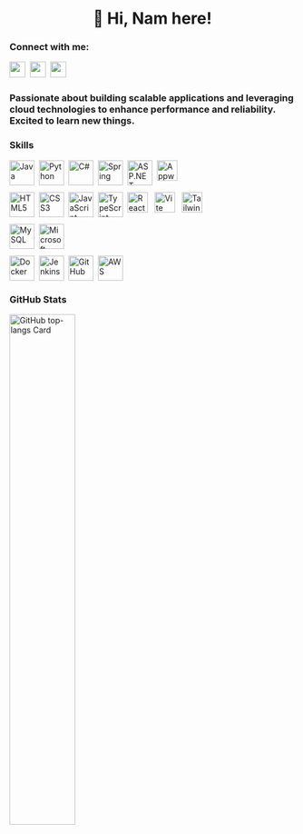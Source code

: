 <div id="toc">
  <ul align="center" style="list-style: none">
    <summary>
      <h1>
        👋 Hi, Nam here!
      </h1>
    </summary>
  </ul>
</div>

**<h3 align="left">Connect with me:</h3>** 
<p align="left"><a href="mailto:nguyenhientrungnam@gmail.com" target="_blank"><img src="https://img.shields.io/badge/Gmail-D14836?style=for-the-badge&logo=gmail&logoColor=white" height="28" style="margin-right: 4px"></a> <a href="https://www.facebook.com/laguxl" target="_blank"><img src="https://img.shields.io/badge/Facebook-1877F2?style=for-the-badge&logo=facebook&logoColor=white" height="28" style="margin-right: 4px"></a> <a href="https://www.instagram.com/laguxl_" target="_blank"><img src="https://img.shields.io/badge/Instagram-E4405F?style=for-the-badge&logo=instagram&logoColor=white" height="28" style="margin-right: 4px"></a></p>

 **<h3 align="left">Passionate about building scalable applications and leveraging cloud technologies to enhance performance and reliability. Excited to learn new things.</h3>**

 **<h3 align="left">Skills</h3>**

<div style="display: flex; flex-direction: column; gap: 12px;">
  <!-- Backend -->
  <div style="display: flex; gap: 8px;">
    <img src="https://cdn.jsdelivr.net/gh/devicons/devicon/icons/java/java-original.svg" height="44" alt="Java">
    <img src="https://cdn.jsdelivr.net/gh/devicons/devicon/icons/python/python-original.svg" height="44" alt="Python">
    <img src="https://cdn.jsdelivr.net/gh/devicons/devicon/icons/csharp/csharp-original.svg" height="44" alt="C#">
    <img src="https://cdn.jsdelivr.net/gh/devicons/devicon/icons/spring/spring-original.svg" height="44" alt="Spring">
    <img src="https://cdn.jsdelivr.net/gh/devicons/devicon@latest/icons/dot-net/dot-net-original-wordmark.svg" height="44" alt="ASP.NET">
    <img src="https://cdn.jsdelivr.net/gh/devicons/devicon@latest/icons/appwrite/appwrite-original.svg" height="36" alt="Appwrite" style="margin-right: 4px">
  </div>

  <!-- Frontend -->
  <div style="display: flex; gap: 8px;">
    <img src="https://cdn.jsdelivr.net/gh/devicons/devicon/icons/html5/html5-original.svg" height="44" alt="HTML5">
    <img src="https://cdn.jsdelivr.net/gh/devicons/devicon/icons/css3/css3-original.svg" height="44" alt="CSS3">
    <img src="https://cdn.jsdelivr.net/gh/devicons/devicon/icons/javascript/javascript-original.svg" height="44" alt="JavaScript">
    <img src="https://cdn.jsdelivr.net/gh/devicons/devicon/icons/typescript/typescript-original.svg" height="44" alt="TypeScript">
    <img src="https://cdn.jsdelivr.net/gh/devicons/devicon@latest/icons/react/react-original-wordmark.svg" height="36" alt="React" style="margin-right: 4px"> 
    <img src="https://cdn.jsdelivr.net/gh/devicons/devicon@latest/icons/vitejs/vitejs-original.svg" height="36" alt="Vite" style="margin-right: 4px"><img src="https://cdn.jsdelivr.net/gh/devicons/devicon@latest/icons/tailwindcss/tailwindcss-original.svg" height="36" alt="Tailwind CSS" style="margin-right: 4px"> 
  </div>

  <!-- Database -->
  <div style="display: flex; gap: 8px;">
    <img src="https://cdn.jsdelivr.net/gh/devicons/devicon@latest/icons/mysql/mysql-original-wordmark.svg" height="44" alt="MySQL">
    <img src="https://cdn.jsdelivr.net/gh/devicons/devicon@latest/icons/microsoftsqlserver/microsoftsqlserver-original-wordmark.svg" height="44" alt="Microsoft SQL Server">
  </div>

  <!-- Server & DevOps -->
  <div style="display: flex; gap: 8px;">
    <img src="https://cdn.jsdelivr.net/gh/devicons/devicon/icons/docker/docker-original.svg" height="44" alt="Docker">
    <img src="https://cdn.jsdelivr.net/gh/devicons/devicon/icons/jenkins/jenkins-original.svg" height="44" alt="Jenkins">
    <img src="https://cdn.jsdelivr.net/gh/devicons/devicon/icons/github/github-original.svg" height="44" alt="GitHub">
    <img src="https://cdn.jsdelivr.net/gh/devicons/devicon@latest/icons/amazonwebservices/amazonwebservices-original-wordmark.svg" height="44" alt="AWS">
  </div>
</div>

 **<h3 align="left">GitHub Stats</h3>**

<p align="left">
  <img width="48%" src="https://github-readme-stats.vercel.app/api/top-langs?username=lagux-coding&theme=react&hide_title=false&layout=compact&langs_count=6&hide_progress=false&card_width=400" alt="GitHub top-langs Card" />
</p>
